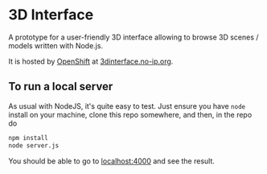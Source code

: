 # 3D Interface
A prototype for a user-friendly 3D interface allowing to browse 3D scenes / models written with Node.js.

It is hosted by [OpenShift](https://www.openshift.com/) at [3dinterface.no-ip.org](http://3dinterface.no-ip.org).

## To run a local server
As usual with NodeJS, it's quite easy to test. Just ensure you have `node` install on your machine, clone this repo somewhere, and then, in the repo do

``` sh
npm install
node server.js
```

You should be able to go to [localhost:4000](http://localhost:4000) and see the result.

